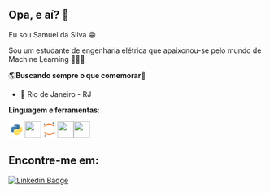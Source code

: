 ## Opa, e aí? 👋
 Eu sou Samuel da Silva 😁

 Sou um estudante de engenharia elétrica que apaixonou-se pelo mundo de  Machine Learning 👨🏽‍💻

🌎**Buscando sempre o que comemorar**🧠

- 📍  Rio de Janeiro - RJ




**Linguagem e ferramentas**:
 
<img height="32" width="32" src="https://raw.githubusercontent.com/github/explore/80688e429a7d4ef2fca1e82350fe8e3517d3494d/topics/python/python.png" /><img height="32" width="32" src="https://cdn.jsdelivr.net/npm/simple-icons@v3/icons/anaconda.svg" /><img height="32" width="32" src="https://raw.githubusercontent.com/github/explore/80688e429a7d4ef2fca1e82350fe8e3517d3494d/topics/jupyter-notebook/jupyter-notebook.png" /><img height="32" width="32" src="https://cdn.jsdelivr.net/npm/simple-icons@v3/icons/scikit-learn.svg" /><img height="32" width="32" src="https://cdn.jsdelivr.net/npm/simple-icons@v3/icons/pytorch.svg" />

## Encontre-me em:
[![Linkedin Badge](https://img.shields.io/badge/-Samuel%20Silva-0077B5?style=flat-square&logo=Linkedin&logoColor=white&link=https://www.linkedin.com/in/7-silva/)](https://www.linkedin.com/in/7-silva/)

